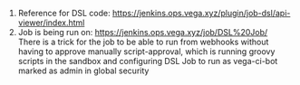 1. Reference for DSL code: https://jenkins.ops.vega.xyz/plugin/job-dsl/api-viewer/index.html
2. Job is being run on: https://jenkins.ops.vega.xyz/job/DSL%20Job/
There is a trick for the job to be able to run from webhooks without having to approve manually script-approval, which is running groovy scripts in the sandbox and configuring DSL Job to run as vega-ci-bot marked as admin in global security